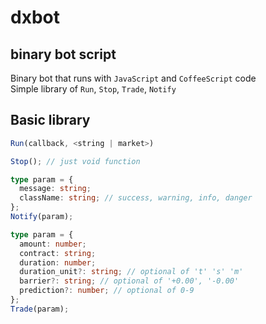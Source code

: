 # dxbot

## binary bot script <br>

Binary bot that runs with `JavaScript` and `CoffeeScript` code <br>
Simple library of `Run`, `Stop`, `Trade`, `Notify` <br>

## Basic library

```js
Run(callback, <string | market>)
```

```js
Stop(); // just void function
```

```ts
type param = {
  message: string;
  className: string; // success, warning, info, danger
};
Notify(param);
```

```ts
type param = {
  amount: number;
  contract: string;
  duration: number;
  duration_unit?: string; // optional of 't' 's' 'm'
  barrier?: string; // optional of '+0.00', '-0.00'
  prediction?: number; // optional of 0-9
};
Trade(param);
```
